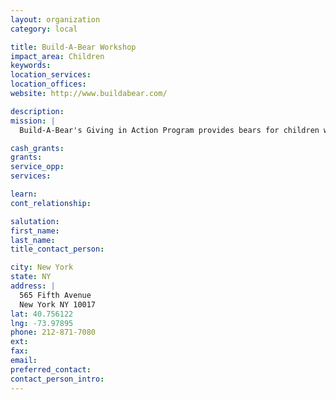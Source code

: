 ```yaml
---
layout: organization
category: local

title: Build-A-Bear Workshop
impact_area: Children
keywords: 
location_services: 
location_offices: 
website: http://www.buildabear.com/

description: 
mission: |
  Build-A-Bear's Giving in Action Program provides bears for children with cancer in local hospitals.

cash_grants: 
grants: 
service_opp: 
services: 

learn: 
cont_relationship: 

salutation: 
first_name: 
last_name: 
title_contact_person: 

city: New York
state: NY
address: |
  565 Fifth Avenue     
  New York NY 10017
lat: 40.756122
lng: -73.97895
phone: 212-871-7080
ext: 
fax: 
email: 
preferred_contact: 
contact_person_intro: 
---
```

